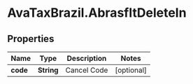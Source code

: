 # AvaTaxBrazil.AbrasfItDeleteIn

## Properties
Name | Type | Description | Notes
------------ | ------------- | ------------- | -------------
**code** | **String** | Cancel Code | [optional] 


